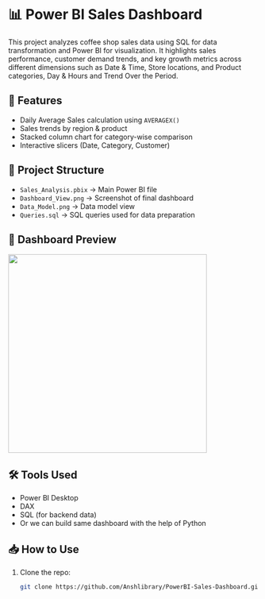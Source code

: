 # 📊 Power BI Sales Dashboard

This project analyzes coffee shop sales data using SQL for data transformation and Power BI for visualization. It highlights sales performance, customer demand trends, and key growth metrics across different dimensions such as Date & Time, Store locations, and Product categories, Day & Hours and Trend Over the Period.

## 🚀 Features
- Daily Average Sales calculation using `AVERAGEX()`
- Sales trends by region & product
- Stacked column chart for category-wise comparison
- Interactive slicers (Date, Category, Customer)

## 📂 Project Structure
- `Sales_Analysis.pbix` → Main Power BI file
- `Dashboard_View.png` → Screenshot of final dashboard
- `Data_Model.png` → Data model view
- `Queries.sql` → SQL queries used for data preparation

## 📸 Dashboard Preview
 <img src="https://github.com/Anshlibrary/PowerBI-Sales-Dashboard/Dashboard_View.PNG" width="400" />

## 🛠️ Tools Used
- Power BI Desktop
- DAX
- SQL (for backend data)
- Or we can build same dashboard with the help of Python

## 📥 How to Use
1. Clone the repo:
   ```bash
   git clone https://github.com/Anshlibrary/PowerBI-Sales-Dashboard.git
